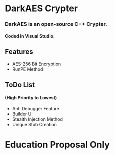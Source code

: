 DarkAES Crypter
===========
### DarkAES is an open-source C++ Crypter. 
#### Coded in Visual Studio.

## Features
- AES-256 Bit Encryption
- RunPE Method

## ToDo List
#### (High Priority to Lowest)

- Anti Debugger Feature
- Builder UI
- Stealth Injection Method
- Unique Stub Creation





Education Proposal Only 
=============================
